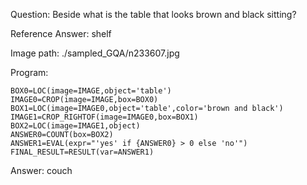 Question: Beside what is the table that looks brown and black sitting?

Reference Answer: shelf

Image path: ./sampled_GQA/n233607.jpg

Program:

```
BOX0=LOC(image=IMAGE,object='table')
IMAGE0=CROP(image=IMAGE,box=BOX0)
BOX1=LOC(image=IMAGE0,object='table',color='brown and black')
IMAGE1=CROP_RIGHTOF(image=IMAGE0,box=BOX1)
BOX2=LOC(image=IMAGE1,object)
ANSWER0=COUNT(box=BOX2)
ANSWER1=EVAL(expr="'yes' if {ANSWER0} > 0 else 'no'")
FINAL_RESULT=RESULT(var=ANSWER1)
```
Answer: couch

